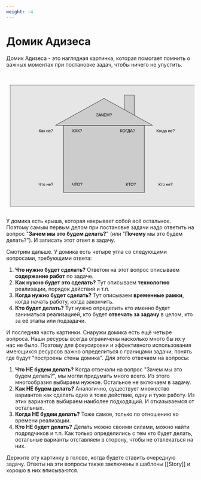 ```yaml
---
weight: -4
---
```

# Домик Адизеса

Домик Адизеса - это наглядная картинка, которая помогает помнить о важных моментах при постановке задач, чтобы ничего не упустить.

<pre> 
    <svg xmlns="http://www.w3.org/2000/svg" viewBox="0 0 842 542"  style="max-width: 842px; width: 100%; height: auto; display: block; padding: 0 10px;">
	  <rect x="0" y="0" width="840" height="540" fill="#e6e6e6" stroke="#000" stroke-width="1.5"/>
	  
	  <rect x="510" y="45" width="45" height="90" fill="#cccccc" stroke="#000" stroke-width="1.5"/>
	  <rect x="240" y="180" width="360" height="300" fill="#cccccc" stroke="#000" stroke-width="1.5"/>
	  <polygon points="202.5,180 420,60 637.5,180" fill="#cccccc" stroke="#000" stroke-width="1.5"/>
  
	  <text x="420" y="140" font-family="Helvetica" font-size="18" text-anchor="middle">ЗАЧЕМ?</text>
	  <text x="300" y="450" font-family="Helvetica" font-size="18" text-anchor="middle">ЧТО?</text>
	  <text x="300" y="210" font-family="Helvetica" font-size="18" text-anchor="middle">КАК?</text>
	  <text x="525" y="210" font-family="Helvetica" font-size="18" text-anchor="middle">КОГДА?</text>
	  <text x="540" y="450" font-family="Helvetica" font-size="18" text-anchor="middle">КТО?</text>
	  
	  <text x="160" y="450" font-family="Helvetica" font-size="18" text-anchor="middle">Что не?</text>
	  <text x="160" y="210" font-family="Helvetica" font-size="18" text-anchor="middle">Как не?</text>
	  <text x="695" y="210" font-family="Helvetica" font-size="18" text-anchor="middle">Когда не?</text>
	  <text x="695" y="450" font-family="Helvetica" font-size="18" text-anchor="middle">Кто не?</text>
	  	  
	  </svg>
</pre>

У домика есть крыша, которая накрывает собой всё остальное. Поэтому самым первым делом при постановке задачи надо ответить на вопрос "**Зачем мы это будем делать?**" (или "**Почему** мы это будем делать?"). И записать этот ответ в задачу.

Смотрим дальше. У домика есть четыре угла со следующими вопросами, требующими ответа:

1. **Что нужно будет сделать?**
   Ответом на этот вопрос описываем **содержание работ** по задаче.
2. **Как нужно будет это сделать?**
   Тут описываем **технологию** реализации, порядок действий и т.п.
3. **Когда нужно будет сделать?**
   Тут описываем **временные рамки**, когда начать работу, когда закончить.
4. **Кто будет делать?**
   Тут нужно определить кто именно будет заниматься реализацией, кто будет **отвечать за задачу** в целом, кто за её этапы или подзадачи.

И последняя часть картинки. Снаружи домика есть ещё четыре вопроса. Наши ресурсы всегда ограничены насколько много бы их у нас не было. Поэтому для фокусировки и эффективного использования имеющихся ресурсов важно определиться с границами задачи, понять где будут "построены стены домика". Для этого отвечаем на вопросы:

1. **Что НЕ будем делать?**
   Когда отвечали на вопрос "Зачем мы это будем делать?", мы могли придумать много всего. Из этого многообразия выбираем нужное. Остальное не включаем в задачу.
2. **Как НЕ будем делать?**
   Аналогично, существует множество вариантов как сделать одно и тоже действие, одну и туже работу. Из этих вариантов выбираем наиболее подходящий. И отказываемся от остальных.
3. **Когда НЕ будем делать?**
   Тоже самое, только по отношению ко времени реализации.
4. **Кто НЕ будет делать?**
   Делать можно своими силами, можно найти подрядчиков и т.п. Как только определились с тем кто будет делать, остальные варианты отставляем в сторону, чтобы не отвлекаться на них.

Держите эту картинку в голове, когда будете ставить очередную задачу. Ответы на эти вопросы также заключены в шаблоны [[Story]] и хорошо в них вписываются.